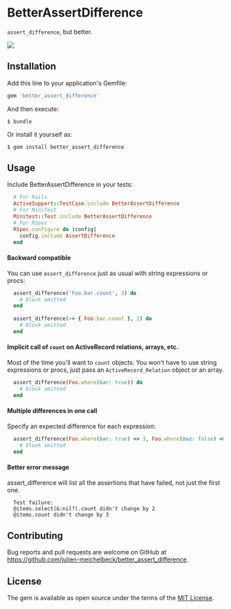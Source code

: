 
# BetterAssertDifference
`assert_difference`, but better.

![](https://api.travis-ci.org/julien-meichelbeck/better_assert_difference.svg?branch=master)

## Installation

Add this line to your application's Gemfile:

```ruby
gem 'better_assert_difference'
```

And then execute:

    $ bundle

Or install it yourself as:

    $ gem install better_assert_difference

## Usage

Include BetterAssertDifference in your tests:

```ruby
  # For Rails
  ActiveSupport::TestCase.include BetterAssertDifference
  # For MiniTest
  Minitest::Test.include BetterAssertDifference
  # For RSpec
  RSpec.configure do |config|
    config.include AssertDifference
  end
```

#### Backward compatible
You can use `assert_difference` just as usual with string expressions or procs:
```ruby
  assert_difference('Foo.bar.count', 3) do
    # block omitted
  end
  
  assert_difference(-> { Foo.bar.count }, 2) do
    # block omitted
  end
```

#### Implicit call of `count` on ActiveRecord relations, arrays, etc.
Most of the time you'll want to `count` objects. You won't have to use string expressions or procs, just pass an `ActiveRecord_Relation` object or an array.
```ruby
  assert_difference(Foo.where(bar: true)) do
    # block omitted
  end
```

#### Multiple differences in one call
Specify an expected difference for each expression:
```ruby
  assert_difference(Foo.where(bar: true) => 3, Foo.where(baz: false) => 5) do
    # block omitted
  end
```

#### Better error message
assert_difference will list all the assertions that have failed, not just the first one.
```console
  Test failure:
  @items.select(&:nil?).count didn't change by 2
  @items.count didn't change by 3
```
## Contributing

Bug reports and pull requests are welcome on GitHub at https://github.com/julien-meichelbeck/better_assert_difference.


## License

The gem is available as open source under the terms of the [MIT License](http://opensource.org/licenses/MIT).
